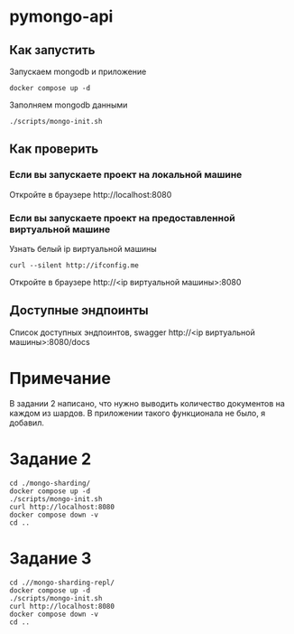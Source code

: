 # pymongo-api

## Как запустить

Запускаем mongodb и приложение

```shell
docker compose up -d
```

Заполняем mongodb данными

```shell
./scripts/mongo-init.sh
```

## Как проверить

### Если вы запускаете проект на локальной машине

Откройте в браузере http://localhost:8080

### Если вы запускаете проект на предоставленной виртуальной машине

Узнать белый ip виртуальной машины

```shell
curl --silent http://ifconfig.me
```

Откройте в браузере http://<ip виртуальной машины>:8080

## Доступные эндпоинты

Список доступных эндпоинтов, swagger http://<ip виртуальной машины>:8080/docs

# Примечание

В задании 2 написано, что нужно выводить количество документов на каждом из шардов. В приложении такого функционала не было, я добавил.

# Задание 2

```shell
cd ./mongo-sharding/
docker compose up -d
./scripts/mongo-init.sh
curl http://localhost:8080
docker compose down -v
cd ..
```

# Задание 3
```shell
cd .//mongo-sharding-repl/
docker compose up -d
./scripts/mongo-init.sh
curl http://localhost:8080
docker compose down -v
cd ..
```